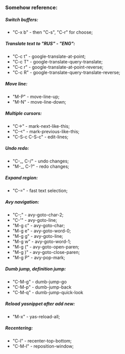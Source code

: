 ### Somehow reference:

##### Switch buffers:
* "C-x b" - then "C-s", "C-r" for choose;

##### Translate text to "RUS" - "ENG":
* "C-c t" - google-translate-at-point;
* "C-c T" - google-translate-query-translate;
* "C-c r" - google-translate-at-point-reverse;
* "C-c R" - google-translate-query-translate-reverse;

##### Move line:
* "M-P" - move-line-up;
* "M-N" - move-line-down;

##### Multiple cursors:
* "C->" - mark-next-like-this;
* "C-<" - mark-previous-like-this;
* "C-S-c C-S-c" - edit-lines;

##### Undo redo:
* "C-_, C-/" -  undo changes;
* "M-_, C-?" -  redo changes;

##### Expand region:
* "C-=" - fast text selection;

##### Avy navigation:
* "C-;" - avy-goto-char-2;
* "C-'" - avy-goto-line;
* "M-g c" - avy-goto-char;
* "M-g e" - avy-goto-word-0;
* "M-g g" - avy-goto-line;
* "M-g w" - avy-goto-word-1;
* "M-g (" - avy-goto-open-paren;
* "M-g )" - avy-goto-close-paren;
* "M-g P" - avy-pop-mark;

##### Dumb jump, definition jump:
* "C-M-g" - dumb-jump-go
* "C-M-p" - dumb-jump-back
* "C-M-q" - dumb-jump-quick-look

##### Reload yasnippet after add new:
* "M-x" - yas-reload-all;

##### Recentering:
* "C-l" - recenter-top-bottom;
* "C-M-l" - reposition-window;
